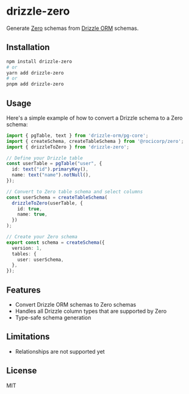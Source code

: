 # drizzle-zero

Generate [Zero](https://github.com/rocicorp/mono) schemas from [Drizzle ORM](https://orm.drizzle.team) schemas.

## Installation

```bash
npm install drizzle-zero
# or
yarn add drizzle-zero
# or
pnpm add drizzle-zero
```

## Usage

Here's a simple example of how to convert a Drizzle schema to a Zero schema:

```ts
import { pgTable, text } from 'drizzle-orm/pg-core';
import { createSchema, createTableSchema } from '@rocicorp/zero';
import { drizzleToZero } from 'drizzle-zero';

// Define your Drizzle table
const userTable = pgTable("user", {
  id: text("id").primaryKey(),
  name: text("name").notNull(),
});

// Convert to Zero table schema and select columns
const userSchema = createTableSchema(
  drizzleToZero(userTable, {
    id: true,
    name: true,
  })
);

// Create your Zero schema
export const schema = createSchema({
  version: 1,
  tables: {
    user: userSchema,
  },
});
```

## Features

- Convert Drizzle ORM schemas to Zero schemas
- Handles all Drizzle column types that are supported by Zero
- Type-safe schema generation

## Limitations

- Relationships are not supported yet

## License

MIT
